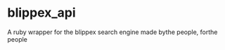 blippex_api
==========

A ruby wrapper for the blippex search engine made bythe people, forthe people
